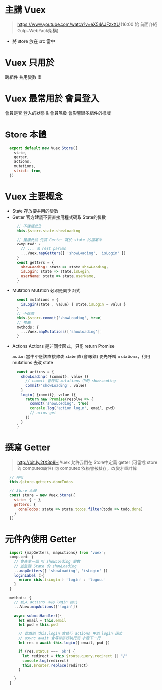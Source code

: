 # 主講 Vuex 
> https://www.youtube.com/watch?v=eX54AJFzxXU
(16:00 始 前面介紹 Gulp+WebPack架構)

* 將 store 放在 src 當中

# Vuex 只用於
跨組件 共用變數 !!!

# Vuex 最常用於 會員登入
會員是否 登入的狀態 & 會員等級 會影響很多組件的樣版

# Store 本體
```js
  export default new Vuex.Store({
    state,
    getter,
    actions,
    mutations,
    strict: true,
  })
```
# Vuex 主要概念
* State
存放要共用的變數
* Getter
  官方建議不要直接用程式碼取 State的變數
  ```js
    // 不建議此法
    this.$store.state.showLoading

    // 建議此法 先將 Getter 寫於 state 的檔案中
    computed: {
      // ... 表 rest params
      ...Vuex.mapGetters([ 'showLoading', 'isLogin' ])
    }
    const getters = {
      showLoading: state => state.showLoading,
      isLogin: state => state.isLogin,
      userName: state => state.userName,
    }
  ```
<!-- ------ -->
* Mutation
  Mutation 必須是同步函式
  ```js
    const mutations = {
      isLogin(state , value) { state.isLogin = value }
    }
    // 不推薦 
    this.$store.commit('showLoading', true)
    // 推薦
    methods: {
      ...Vuex.mapMutations(['showLoading'])
    }
  ```
<!-- ------ -->
* Actions
  Actions 是非同步函式，只能 return Promise

  action 當中不應該直接修改 state 值 (會報錯)
  要先呼叫 mutations，利用 mutations 去改 state
  ```js
    const actions = {
      showLoading( {commit}, value ){
        // commit 會呼叫 mutations 中的 showLoading
        commit('showLoading', value)
      }
      login( {commit}, value ){
        return new Promise(resolve => {
          commit('showLoading', true)
          console.log('action login', email, pwd)
          // axios-get
        })
      }
    }
  ```
<!-- ------ -->

# 撰寫 Getter
> http://bit.ly/2tX3p8H 
Vuex 允許我們在 Store中定義 getter (可當成 store 的 computed屬性)
同 computed 依賴會被緩存，改變才重計算
```js
  // 呼叫
  this.$store.getters.doneTodos

  // Store 本體
  const store = new Vuex.Store({
    state: { ~ },
    getters: {
      doneTodos: state => state.todos.filter(todo => todo.done)
    }
  })
```

# 元件內使用 Getter
```js
  import {mapGetters, mapActions} from 'vuex';
  computed: {
    // 會產生一個 叫 showLoading 變數
    // 並監聽 State 的 showLoading
    ...mapGetters([ 'showLoading', 'isLogin' ])
    loginLabel (){
      return this.isLogin ? "login" : "logout"
    }
  }

  methods: {
    // 載入 actions 中的 login 函式
    ...Vuex.mapActions(['login'])

    async submitHandler(){
      let email = this.email
      let pwd = this.pwd

      // 此處的 this.login 會執行 actions 中的 login 函式
      // async await 會等待該行執行完 才跑下一行
      let res = await this.login({ email, pwd })

      if (res.status === 'ok') {
        let redirect = this.$route.query.redirect || "/"
        console.log(redirect)
        this.$router.replace(redirect)
      }

    }
  }
```